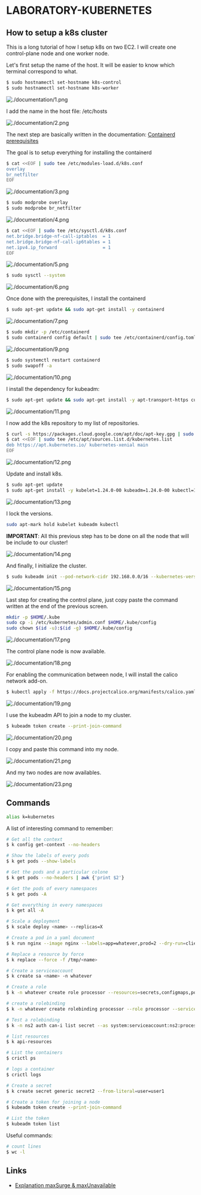 # LABORATORY-KUBERNETES

## How to setup a k8s cluster

This is a long tutorial of how I setup k8s on two EC2. I will create one control-plane node and one worker node.

Let's first setup the name of the host. It will be easier to know which terminal correspond to what.

```bash
$ sudo hostnamectl set-hostname k8s-control
$ sudo hostnamectl set-hostname k8s-worker
```

![./documentation/1.png](./documentation/1.png)

I add the name in the host file: /etc/hosts

![./documentation/2.png](./documentation/2.png)

The next step are basically written in the documentation:
[Containerd prerequisites](https://kubernetes.io/docs/setup/production-environment/container-runtimes/#forwarding-ipv4-and-letting-iptables-see-bridged-traffic)

The goal is to setup everything for installing the containerd

```bash
$ cat <<EOF | sudo tee /etc/modules-load.d/k8s.conf
overlay
br_netfilter
EOF
```

![./documentation/3.png](./documentation/3.png)

```bash
$ sudo modprobe overlay
$ sudo modprobe br_netfilter
```

![./documentation/4.png](./documentation/4.png)

```bash
$ cat <<EOF | sudo tee /etc/sysctl.d/k8s.conf
net.bridge.bridge-nf-call-iptables  = 1
net.bridge.bridge-nf-call-ip6tables = 1
net.ipv4.ip_forward                 = 1
EOF
```

![./documentation/5.png](./documentation/5.png)

```bash
$ sudo sysctl --system
```

![./documentation/6.png](./documentation/6.png)

Once done with the prerequisites, I install the containerd

```bash
$ sudo apt-get update && sudo apt-get install -y containerd
```

![./documentation/7.png](./documentation/7.png)

```bash
$ sudo mkdir -p /etc/containerd
$ sudo containerd config default | sudo tee /etc/containerd/config.toml
```

![./documentation/9.png](./documentation/9.png)

```bash
$ sudo systemctl restart containerd
$ sudo swapoff -a
```

![./documentation/10.png](./documentation/10.png)

I install the dependency for kubeadm:

```bash
$ sudo apt-get update && sudo apt-get install -y apt-transport-https curl
```

![./documentation/11.png](./documentation/11.png)

I now add the k8s repository to my list of repositories.

```bash
$ curl -s https://packages.cloud.google.com/apt/doc/apt-key.gpg | sudo apt-key add -
$ cat <<EOF | sudo tee /etc/apt/sources.list.d/kubernetes.list
deb https://apt.kubernetes.io/ kubernetes-xenial main
EOF
```

![./documentation/12.png](./documentation/12.png)

Update and install k8s.

```bash
$ sudo apt-get update
$ sudo apt-get install -y kubelet=1.24.0-00 kubeadm=1.24.0-00 kubectl=1.24.0-00
```

![./documentation/13.png](./documentation/13.png)

I lock the versions.

```bash
sudo apt-mark hold kubelet kubeadm kubectl
```

**IMPORTANT**: All this previous step has to be done on all the node that will be include to our cluster!

![./documentation/14.png](./documentation/14.png)

And finally, I initialize the cluster.

```bash
$ sudo kubeadm init --pod-network-cidr 192.168.0.0/16 --kubernetes-version 1.24.0
```

![./documentation/15.png](./documentation/15.png)

Last step for creating the control plane, just copy paste the command written at the end of the previous screen.

```bash
mkdir -p $HOME/.kube
sudo cp -i /etc/kubernetes/admin.conf $HOME/.kube/config
sudo chown $(id -u):$(id -g) $HOME/.kube/config
```

![./documentation/17.png](./documentation/17.png)

The control plane node is now available.

![./documentation/18.png](./documentation/18.png)

For enabling the communication between node, I will install the calico network add-on.

```bash
$ kubectl apply -f https://docs.projectcalico.org/manifests/calico.yaml
```

![./documentation/19.png](./documentation/19.png)

I use the kubeadm API to join a node to my cluster.

```bash
$ kubeadm token create --print-join-command
```

![./documentation/20.png](./documentation/20.png)

I copy and paste this command into my node.

![./documentation/21.png](./documentation/21.png)

And my two nodes are now availables.

![./documentation/23.png](./documentation/23.png)

## Commands

```bash
alias k=kubernetes
```

A list of interesting command to remember:

```bash
# Get all the context
$ k config get-context --no-headers

# Show the labels of every pods
$ k get pods --show-labels

# Get the pods and a particular colone
$ k get pods --no-headers | awk {'print $2'}

# Get the pods of every namespaces
$ k get pods -A

# Get everything in every namespaces
$ k get all -A

# Scale a deployment
$ k scale deploy <name> --replicas=X

# Create a pod in a yaml document
$ k run nginx --image nginx --labels=app=whatever,prod=2 --dry-run=client -o yaml > p.yaml

# Replace a resource by force
$ k replace --force -f /tmp/<name>

# Create a serviceaccount
$ k create sa <name> -n whatever

# Create a role
$ k -n whatever create role processor --resources=secrets,configmaps,pods --verbs=list,create

# create a rolebinding
$ k -n whatever create rolebinding processor --role processor --serviceaccount=whatever:processor

# Test a rolebinding
$ k -n ns2 auth can-i list secret --as system:serviceaccount:ns2:processor

# list resources
$ k api-resources

# List the containers
$ crictl ps

# logs a container
$ crictl logs

# Create a secret
$ k create secret generic secret2 --from-literal=user=user1

# Create a token for joining a node
$ kubeadm token create --print-join-command

# List the token
$ kubeadm token list
```

Useful commands:

```bash
# count lines
$ wc -l
```

## Links

- [Explanation maxSurge & maxUnavailable](https://www.bluematador.com/blog/kubernetes-deployments-rolling-update-configuration)
